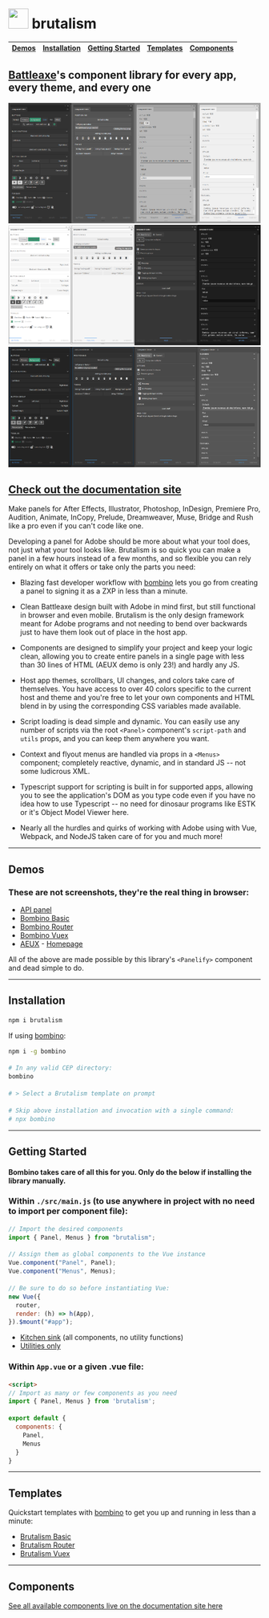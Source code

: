 # <a href="https://www.battleaxe.co/"><img src="https://avatars2.githubusercontent.com/u/60149336?s=200&v=4" width="40" height="40"/></a> brutalism

| [Demos](#demos) | [Installation](#installation) | [Getting Started](#getting-started) | [Templates](#templates) | [Components](#components) |
| --------------- | :---------------------------: | :---------------------------------: | :---------------------: | :-----------------------: |


## [Battleaxe](https://www.battleaxe.co/)'s component library for every app, every theme, and every one

![](./previews/ILSTsample.png)
![](./previews/FLPRsample.png)
![](./previews/AEFTsample.png)

## [Check out the documentation site](https://battleaxe.dev/brutalism-docs/)

Make panels for After Effects, Illustrator, Photoshop, InDesign, Premiere Pro, Audition, Animate, InCopy, Prelude, Dreamweaver, Muse, Bridge and Rush like a pro even if you can't code like one.

Developing a panel for Adobe should be more about what your tool does, not just what your tool looks like. Brutalism is so quick you can make a panel in a few hours instead of a few months, and so flexible you can rely entirely on what it offers or take only the parts you need:

- Blazing fast developer workflow with [bombino](https://github.com/Inventsable/bombino) lets you go from creating a panel to signing it as a ZXP in less than a minute.
- Clean Battleaxe design built with Adobe in mind first, but still functional in browser and even mobile. Brutalism is the only design framework meant for Adobe programs and not needing to bend over backwards just to have them look out of place in the host app.
- Components are designed to simplify your project and keep your logic clean, allowing you to create entire panels in a single page with less than 30 lines of HTML (AEUX demo is only 23!) and hardly any JS.
- Host app themes, scrollbars, UI changes, and colors take care of themselves. You have access to over 40 colors specific to the current host and theme and you're free to let your own components and HTML blend in by using the corresponding CSS variables made available.
- Script loading is dead simple and dynamic. You can easily use any number of scripts via the root `<Panel>` component's `script-path` and `utils` props, and you can keep them anywhere you want.
- Context and flyout menus are handled via props in a `<Menus>` component; completely reactive, dynamic, and in standard JS -- not some ludicrous XML.
- Typescript support for scripting is built in for supported apps, allowing you to see the application's DOM as you type code even if you have no idea how to use Typescript -- no need for dinosaur programs like ESTK or it's Object Model Viewer here.

- Nearly all the hurdles and quirks of working with Adobe using with Vue, Webpack, and NodeJS taken care of for you and much more!

---

## Demos

### These are not screenshots, they're the real thing in browser:

- [API panel](https://brutalism.netlify.app/#/)
- [Bombino Basic](https://brutalism.netlify.app/#/basic)
- [Bombino Router](https://brutalism.netlify.app/#/router)
- [Bombino Vuex](https://brutalism.netlify.app/#/vuex)
- [AEUX](https://hungry-goldstine-0c6a71.netlify.com/#/) - [Homepage](https://aeux.io)

All of the above are made possible by this library's `<Panelify>` component and dead simple to do.

---

## Installation

```bash
npm i brutalism
```

If using [bombino](https://github.com/Inventsable/bombino):

```bash
npm i -g bombino

# In any valid CEP directory:
bombino

# > Select a Brutalism template on prompt

# Skip above installation and invocation with a single command:
# npx bombino
```

---

## Getting Started

#### Bombino takes care of all this for you. Only do the below if installing the library manually.

### Within `./src/main.js` (to use anywhere in project with no need to import per component file):

```js
// Import the desired components
import { Panel, Menus } from "brutalism";

// Assign them as global components to the Vue instance
Vue.component("Panel", Panel);
Vue.component("Menus", Menus);

// Be sure to do so before instantiating Vue:
new Vue({
  router,
  render: (h) => h(App),
}).$mount("#app");
```

- [Kitchen sink](./examples/KitchenSink.js) (all components, no utility functions)
- [Utilities only](./examples/Utilities.js)

### Within `App.vue` or a given .vue file:

```html
<script>
// Import as many or few components as you need
import { Panel, Menus } from 'brutalism';

export default {
  components: {
    Panel,
    Menus
  }
}
```

---

## Templates

Quickstart templates with [bombino](https://github.com/Inventsable/bombino) to get you up and running in less than a minute:

- [Brutalism Basic](https://github.com/battleaxedotco/bombino-brutalism-basic)
- [Brutalism Router](https://github.com/battleaxedotco/bombino-brutalism-router)
- [Brutalism Vuex](https://github.com/battleaxedotco/bombino-brutalism-vuex)

---

## Components

[See all available components live on the documentation site here](https://battleaxe.dev/brutalism-docs/)
